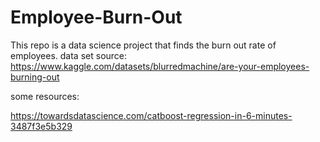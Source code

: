 # Employee-Burn-Out
This repo is a data science project that finds the burn out rate of employees.
data set source: https://www.kaggle.com/datasets/blurredmachine/are-your-employees-burning-out

some resources:

https://towardsdatascience.com/catboost-regression-in-6-minutes-3487f3e5b329
